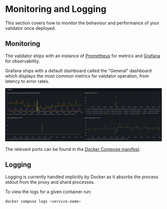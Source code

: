 # Monitoring and Logging

This section covers how to monitor the behaviour and performance of your
validator once deployed.

## Monitoring

The validator ships with an instance of [Prometheus](https://prometheus.io/) for
metrics and [Grafana](https://grafana.com/) for observability.

Grafana ships with a default dashboard called the "General" dashboard which
displays the most common metrics for validator operation, from latency to error
rates.

![img.png](dashboard-example.png)

The relevant ports can be found in the
[Docker Compose manifest](https://github.com/linera-io/linera-protocol/blob/main/docker/docker-compose.yml).

## Logging

Logging is currently handled implicitly by Docker as it absorbs the process
stdout from the proxy and shard processes.

To view the logs for a given container run:

```bash
docker compose logs <service-name>
```

